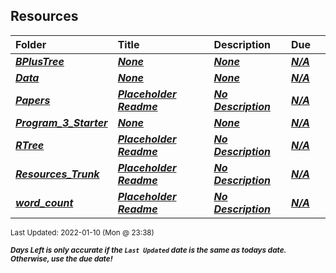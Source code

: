 ## Resources

| Folder | Title | Description | Due |  |
|:------|:------|:------|:------|:-----:|
| ***<a href="https://github.com/rugbyprof/4553-Spatial-DS/tree/master/Resources/BPlusTree">BPlusTree</a>*** | ***<a href="https://github.com/rugbyprof/4553-Spatial-DS/tree/master/Resources/BPlusTree">None</a>*** | ***<a href="https://github.com/rugbyprof/4553-Spatial-DS/tree/master/Resources/BPlusTree">None</a>*** | ***<a href="https://github.com/rugbyprof/4553-Spatial-DS/tree/master/Resources/BPlusTree">N/A</a>*** |  |
| ***<a href="https://github.com/rugbyprof/4553-Spatial-DS/tree/master/Resources/Data">Data</a>*** | ***<a href="https://github.com/rugbyprof/4553-Spatial-DS/tree/master/Resources/Data">None</a>*** | ***<a href="https://github.com/rugbyprof/4553-Spatial-DS/tree/master/Resources/Data">None</a>*** | ***<a href="https://github.com/rugbyprof/4553-Spatial-DS/tree/master/Resources/Data">N/A</a>*** |  |
| ***<a href="https://github.com/rugbyprof/4553-Spatial-DS/tree/master/Resources/Papers">Papers</a>*** | ***<a href="https://github.com/rugbyprof/4553-Spatial-DS/tree/master/Resources/Papers"> Placeholder Readme </a>*** | ***<a href="https://github.com/rugbyprof/4553-Spatial-DS/tree/master/Resources/Papers"> No Description</a>*** | ***<a href="https://github.com/rugbyprof/4553-Spatial-DS/tree/master/Resources/Papers">N/A</a>*** |  |
| ***<a href="https://github.com/rugbyprof/4553-Spatial-DS/tree/master/Resources/Program_3_Starter">Program_3_Starter</a>*** | ***<a href="https://github.com/rugbyprof/4553-Spatial-DS/tree/master/Resources/Program_3_Starter">None</a>*** | ***<a href="https://github.com/rugbyprof/4553-Spatial-DS/tree/master/Resources/Program_3_Starter">None</a>*** | ***<a href="https://github.com/rugbyprof/4553-Spatial-DS/tree/master/Resources/Program_3_Starter">N/A</a>*** |  |
| ***<a href="https://github.com/rugbyprof/4553-Spatial-DS/tree/master/Resources/RTree">RTree</a>*** | ***<a href="https://github.com/rugbyprof/4553-Spatial-DS/tree/master/Resources/RTree"> Placeholder Readme </a>*** | ***<a href="https://github.com/rugbyprof/4553-Spatial-DS/tree/master/Resources/RTree"> No Description</a>*** | ***<a href="https://github.com/rugbyprof/4553-Spatial-DS/tree/master/Resources/RTree">N/A</a>*** |  |
| ***<a href="https://github.com/rugbyprof/4553-Spatial-DS/tree/master/Resources/Resources_Trunk">Resources_Trunk</a>*** | ***<a href="https://github.com/rugbyprof/4553-Spatial-DS/tree/master/Resources/Resources_Trunk"> Placeholder Readme </a>*** | ***<a href="https://github.com/rugbyprof/4553-Spatial-DS/tree/master/Resources/Resources_Trunk"> No Description</a>*** | ***<a href="https://github.com/rugbyprof/4553-Spatial-DS/tree/master/Resources/Resources_Trunk">N/A</a>*** |  |
| ***<a href="https://github.com/rugbyprof/4553-Spatial-DS/tree/master/Resources/word_count">word_count</a>*** | ***<a href="https://github.com/rugbyprof/4553-Spatial-DS/tree/master/Resources/word_count"> Placeholder Readme </a>*** | ***<a href="https://github.com/rugbyprof/4553-Spatial-DS/tree/master/Resources/word_count"> No Description</a>*** | ***<a href="https://github.com/rugbyprof/4553-Spatial-DS/tree/master/Resources/word_count">N/A</a>*** |  |

<sup>Last Updated: 2022-01-10 (Mon @ 23:38)</sup> 

<sup>***Days Left is only accurate if the `Last Updated` date is the same as todays date. Otherwise, use the due date!***</sup> 